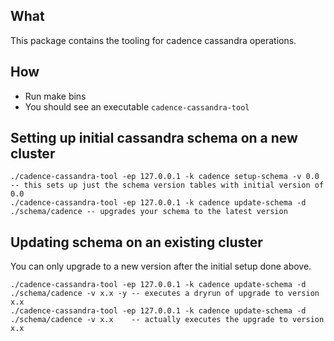 What
----
This package contains the tooling for cadence cassandra operations.

How
---
- Run make bins
- You should see an executable `cadence-cassandra-tool`

Setting up initial cassandra schema on a new cluster
----------------------------------------------------
```
./cadence-cassandra-tool -ep 127.0.0.1 -k cadence setup-schema -v 0.0 -- this sets up just the schema version tables with initial version of 0.0
./cadence-cassandra-tool -ep 127.0.0.1 -k cadence update-schema -d ./schema/cadence -- upgrades your schema to the latest version
```

Updating schema on an existing cluster
--------------------------------------
You can only upgrade to a new version after the initial setup done above.

```
./cadence-cassandra-tool -ep 127.0.0.1 -k cadence update-schema -d ./schema/cadence -v x.x -y -- executes a dryrun of upgrade to version x.x
./cadence-cassandra-tool -ep 127.0.0.1 -k cadence update-schema -d ./schema/cadence -v x.x    -- actually executes the upgrade to version x.x
```